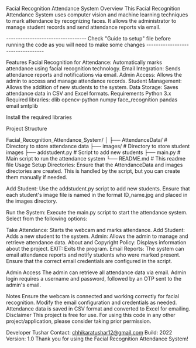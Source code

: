 Facial Recognition Attendance System
Overview
This Facial Recognition Attendance System uses computer vision and machine learning techniques to mark attendance by recognizing faces. 
It allows the administrator to manage student records and send attendance reports via email.

*----------------------------------*
Check "Guide to setup" file before running the code as you will need to make some changes
*----------------------------------*

Features
Facial Recognition for Attendance: Automatically marks attendance using facial recognition technology.
Email Integration: Sends attendance reports and notifications via email.
Admin Access: Allows the admin to access and manage attendance records.
Student Management: Allows the addition of new students to the system.
Data Storage: Saves attendance data in CSV and Excel formats.
Requirements
Python 3.x
Required libraries:
dlib
opencv-python
numpy
face_recognition
pandas
email
smtplib

Install the required libraries

Project Structure

Facial_Recognition_Attendance_System/
│
├── AttendanceData/          # Directory to store attendance data
├── images/                  # Directory to store student images
├── addstudent.py            # Script to add new students
├── main.py                  # Main script to run the attendance system
└── README.md                # This readme file
Usage
Setup Directories:
Ensure that the AttendanceData and images directories are created. This is handled by the script, but you can create them manually if needed.

Add Student:
Use the addstudent.py script to add new students. Ensure that each student's image file is named in the format ID_name.jpg and placed in the images directory.

Run the System:
Execute the main.py script to start the attendance system. Select from the following options:

Take Attendance: Starts the webcam and marks attendance.
Add Student: Adds a new student to the system.
Admin: Allows the admin to manage and retrieve attendance data.
About and Copyright Policy: Displays information about the project.
EXIT: Exits the program.
Email Reports:
The system can email attendance reports and notify students who were marked present. Ensure that the correct email credentials are configured in the script.

Admin Access
The admin can retrieve all attendance data via email. Admin login requires a username and password, followed by an OTP sent to the admin's email.

Notes
Ensure the webcam is connected and working correctly for facial recognition.
Modify the email configuration and credentials as needed.
Attendance data is saved in CSV format and converted to Excel for emailing.
Disclaimer
This project is free for use. For using this code in any other project/application, please consider taking prior permission.

Developer
Tushar
Contact: chhikaratushar12@gmail.com
Build: 2022
Version: 1.0
Thank you for using the Facial Recognition Attendance System!
